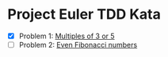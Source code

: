 # Project Euler TDD Kata

- [x] Problem 1: [Multiples of 3 or 5](https://projecteuler.net/problem=1)
- [ ] Problem 2: [Even Fibonacci numbers](https://projecteuler.net/problem=2)
